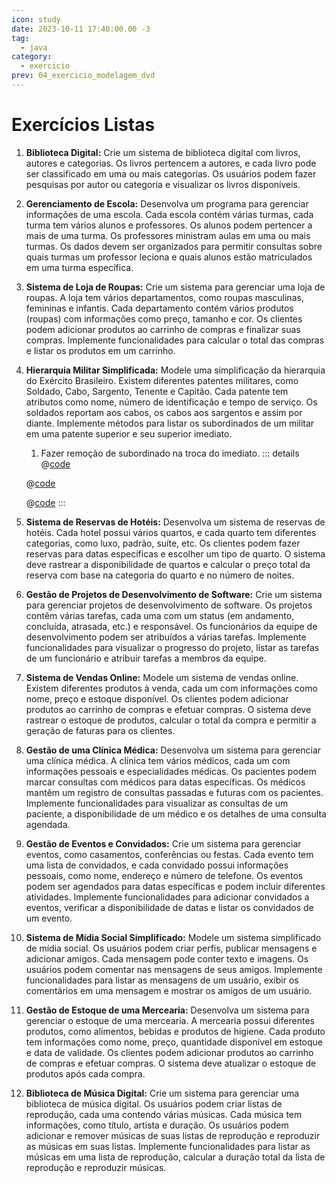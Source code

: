 ```yaml
---
icon: study
date: 2023-10-11 17:40:00.00 -3
tag:
  - java
category:
  - exercicio
prev: 04_exercicio_modelagem_dvd
---
```


# Exercícios Listas

1. **Biblioteca Digital:**
   Crie um sistema de biblioteca digital com livros, autores e categorias. Os livros pertencem a autores, e cada livro pode ser classificado em uma ou mais categorias. Os usuários podem fazer pesquisas por autor ou categoria e visualizar os livros disponíveis.

1. **Gerenciamento de Escola:**
   Desenvolva um programa para gerenciar informações de uma escola. Cada escola contém várias turmas, cada turma tem vários alunos e professores. Os alunos podem pertencer a mais de uma turma. Os professores ministram aulas em uma ou mais turmas. Os dados devem ser organizados para permitir consultas sobre quais turmas um professor leciona e quais alunos estão matriculados em uma turma específica.

1. **Sistema de Loja de Roupas:**
   Crie um sistema para gerenciar uma loja de roupas. A loja tem vários departamentos, como roupas masculinas, femininas e infantis. Cada departamento contém vários produtos (roupas) com informações como preço, tamanho e cor. Os clientes podem adicionar produtos ao carrinho de compras e finalizar suas compras. Implemente funcionalidades para calcular o total das compras e listar os produtos em um carrinho.

1. **Hierarquia Militar Simplificada:**
   Modele uma simplificação da hierarquia do Exército Brasileiro. Existem diferentes patentes militares, como Soldado, Cabo, Sargento, Tenente e Capitão. Cada patente tem atributos como nome, número de identificação e tempo de serviço. Os soldados reportam aos cabos, os cabos aos sargentos e assim por diante. Implemente métodos para listar os subordinados de um militar em uma patente superior e seu superior imediato.
   1. Fazer remoção de subordinado na troca do imediato.
      ::: details 
   @[code](../code/exercicioListas/militar/MontarPelotao.java)

   @[code](../code/exercicioListas/militar/Soldado.java)

   @[code](../code/exercicioListas/militar/Cabo.java)
      ::: 

1. **Sistema de Reservas de Hotéis:**
   Desenvolva um sistema de reservas de hotéis. Cada hotel possui vários quartos, e cada quarto tem diferentes categorias, como luxo, padrão, suíte, etc. Os clientes podem fazer reservas para datas específicas e escolher um tipo de quarto. O sistema deve rastrear a disponibilidade de quartos e calcular o preço total da reserva com base na categoria do quarto e no número de noites.

1. **Gestão de Projetos de Desenvolvimento de Software:**
   Crie um sistema para gerenciar projetos de desenvolvimento de software. Os projetos contêm várias tarefas, cada uma com um status (em andamento, concluída, atrasada, etc.) e responsável. Os funcionários da equipe de desenvolvimento podem ser atribuídos a várias tarefas. Implemente funcionalidades para visualizar o progresso do projeto, listar as tarefas de um funcionário e atribuir tarefas a membros da equipe.

1. **Sistema de Vendas Online:**
   Modele um sistema de vendas online. Existem diferentes produtos à venda, cada um com informações como nome, preço e estoque disponível. Os clientes podem adicionar produtos ao carrinho de compras e efetuar compras. O sistema deve rastrear o estoque de produtos, calcular o total da compra e permitir a geração de faturas para os clientes.

1. **Gestão de uma Clínica Médica:**
   Desenvolva um sistema para gerenciar uma clínica médica. A clínica tem vários médicos, cada um com informações pessoais e especialidades médicas. Os pacientes podem marcar consultas com médicos para datas específicas. Os médicos mantêm um registro de consultas passadas e futuras com os pacientes. Implemente funcionalidades para visualizar as consultas de um paciente, a disponibilidade de um médico e os detalhes de uma consulta agendada.

1. **Gestão de Eventos e Convidados:**
   Crie um sistema para gerenciar eventos, como casamentos, conferências ou festas. Cada evento tem uma lista de convidados, e cada convidado possui informações pessoais, como nome, endereço e número de telefone. Os eventos podem ser agendados para datas específicas e podem incluir diferentes atividades. Implemente funcionalidades para adicionar convidados a eventos, verificar a disponibilidade de datas e listar os convidados de um evento.

1. **Sistema de Mídia Social Simplificado:**
    Modele um sistema simplificado de mídia social. Os usuários podem criar perfis, publicar mensagens e adicionar amigos. Cada mensagem pode conter texto e imagens. Os usuários podem comentar nas mensagens de seus amigos. Implemente funcionalidades para listar as mensagens de um usuário, exibir os comentários em uma mensagem e mostrar os amigos de um usuário.

1. **Gestão de Estoque de uma Mercearia:**
    Desenvolva um sistema para gerenciar o estoque de uma mercearia. A mercearia possui diferentes produtos, como alimentos, bebidas e produtos de higiene. Cada produto tem informações como nome, preço, quantidade disponível em estoque e data de validade. Os clientes podem adicionar produtos ao carrinho de compras e efetuar compras. O sistema deve atualizar o estoque de produtos após cada compra.

1. **Biblioteca de Música Digital:**
    Crie um sistema para gerenciar uma biblioteca de música digital. Os usuários podem criar listas de reprodução, cada uma contendo várias músicas. Cada música tem informações, como título, artista e duração. Os usuários podem adicionar e remover músicas de suas listas de reprodução e reproduzir as músicas em suas listas. Implemente funcionalidades para listar as músicas em uma lista de reprodução, calcular a duração total da lista de reprodução e reproduzir músicas.

